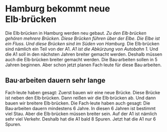 # Hamburg bekommt neue Elb·brücken

Die Elb·brücken in Hamburg werden neu gebaut. 
*Zu den Elb·brücken gehören mehrere Brücken.* 
*Diese Brücken führen über der Elbe.* 
*Die Elbe ist ein Fluss.* 
*Und diese Brücken sind im Süden von Hamburg.* Die Elb·brücken sind nämlich ein Teil von der A1. 
*A1 ist die Abkürzung von Autobahn 1.* Und die A1 soll in den nächsten Jahren breiter gemacht werden. Deshalb müssen auch die Elb·brücken breiter gemacht werden. Die Bau·arbeiten sollen in 5 Jahren beginnen. Aber schon jetzt planen Fach·leute für diese Bau·arbeiten. 

## Bau·arbeiten dauern sehr lange
Fach·leute haben gesagt: Zuerst bauen wir eine neue Brücke. Diese Brücke ist neben den Elb·brücken. Dann reißen wir die Elb·brücken ab. Und dann bauen wir breitere Elb·brücken. Die Fach·leute haben auch gesagt: Die Bau·arbeiten dauern mindestens 6 Jahre. In diesen 6 Jahren ist bestimmt viel Stau. Aber die Elb·brücken müssen breiter sein. Auf der A1 ist nämlich sehr viel Verkehr. Deshalb hat die A1 bald 8 Spuren. Jetzt hat die A1 nur 6 Spuren. 
